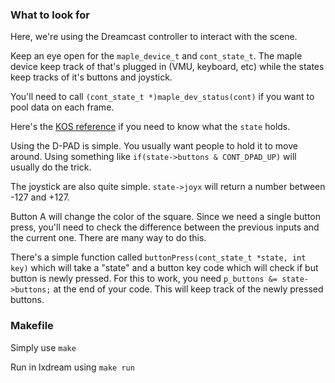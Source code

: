 ### What to look for

Here, we're using the Dreamcast controller to interact with the scene.

Keep an eye open for the `maple_device_t` and `cont_state_t`. The maple device keep track of that's plugged in (VMU, keyboard, etc) while the states keep tracks of it's buttons and joystick.

You'll need to call `(cont_state_t *)maple_dev_status(cont)` if you want to pool data on each frame.

Here's the [KOS reference](http://gamedev.allusion.net/docs/kos-2.0.0/structcont__state__t.html) if you need to know what the `state` holds.

Using the D-PAD is simple. You usually want people to hold it to move around. Using something like `if(state->buttons & CONT_DPAD_UP)` will usually do the trick.

The joystick are also quite simple. `state->joyx` will return a number between -127 and +127.

Button A will change the color of the square. Since we need a single button press, you'll need to check the difference between the previous inputs and the current one. There are many way to do this.

There's a simple function called `buttonPress(cont_state_t *state, int key)` which will take a "state" and a button key code which will check if but button is newly pressed. For this to work, you need `p_buttons &= state->buttons;` at the end of your code. This will keep track of the newly pressed buttons.

### Makefile

Simply use `make`

Run in lxdream using `make run`
